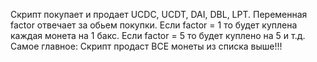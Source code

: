 Скрипт покупает и продает UCDС, UCDT, DAI, DBL, LPT.
Переменная factor отвечает за обьем покупки. Если factor = 1 то будет куплена
каждая монета на 1 бакс. Если factor = 5 то будет куплено на 5 и т.д.
Самое главное:
Скрипт продаст ВСЕ монеты из списка выше!!!
